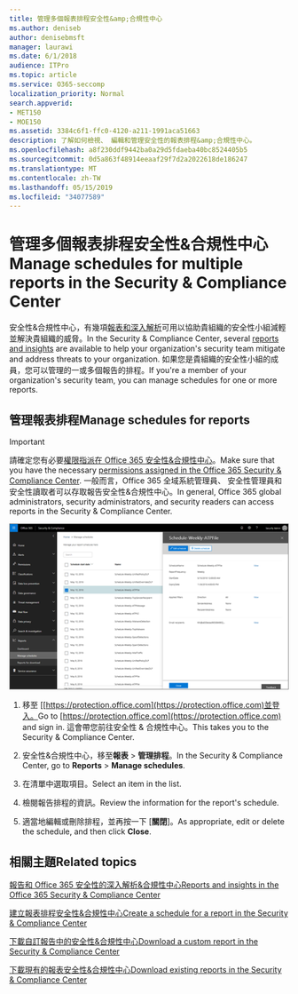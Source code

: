 ```yaml
---
title: 管理多個報表排程安全性&amp;合規性中心
ms.author: deniseb
author: denisebmsft
manager: laurawi
ms.date: 6/1/2018
audience: ITPro
ms.topic: article
ms.service: O365-seccomp
localization_priority: Normal
search.appverid:
- MET150
- MOE150
ms.assetid: 3384c6f1-ffc0-4120-a211-1991aca51663
description: 了解如何檢視、 編輯和管理安全性的報表排程&amp;合規性中心。
ms.openlocfilehash: a8f230ddf9442ba0a29d5fdaeba40bc8524405b5
ms.sourcegitcommit: 0d5a863f48914eeaaf29f7d2a2022618de186247
ms.translationtype: MT
ms.contentlocale: zh-TW
ms.lasthandoff: 05/15/2019
ms.locfileid: "34077589"
---
```

# <a name="manage-schedules-for-multiple-reports-in-the-security-amp-compliance-center"></a><span data-ttu-id="00cfe-103">管理多個報表排程安全性&amp;合規性中心</span><span class="sxs-lookup"><span data-stu-id="00cfe-103">Manage schedules for multiple reports in the Security &amp; Compliance Center</span></span>

<span data-ttu-id="00cfe-104">安全性&amp;合規性中心，有幾項[報表和深入解析](reports-and-insights-in-security-and-compliance.md)可用以協助貴組織的安全性小組減輕並解決貴組織的威脅。</span><span class="sxs-lookup"><span data-stu-id="00cfe-104">In the Security &amp; Compliance Center, several [reports and insights](reports-and-insights-in-security-and-compliance.md) are available to help your organization's security team mitigate and address threats to your organization.</span></span> <span data-ttu-id="00cfe-105">如果您是貴組織的安全性小組的成員，您可以管理的一或多個報告的排程。</span><span class="sxs-lookup"><span data-stu-id="00cfe-105">If you're a member of your organization's security team, you can manage schedules for one or more reports.</span></span> 
  
## <a name="manage-schedules-for-reports"></a><span data-ttu-id="00cfe-106">管理報表排程</span><span class="sxs-lookup"><span data-stu-id="00cfe-106">Manage schedules for reports</span></span>

> [!IMPORTANT]
> <span data-ttu-id="00cfe-107">請確定您有必要[權限指派在 Office 365 安全性&amp;合規性中心](permissions-in-the-security-and-compliance-center.md)。</span><span class="sxs-lookup"><span data-stu-id="00cfe-107">Make sure that you have the necessary [permissions assigned in the Office 365 Security &amp; Compliance Center](permissions-in-the-security-and-compliance-center.md).</span></span> <span data-ttu-id="00cfe-108">一般而言，Office 365 全域系統管理員、 安全性管理員和安全性讀取者可以存取報告安全性&amp;合規性中心。</span><span class="sxs-lookup"><span data-stu-id="00cfe-108">In general, Office 365 global administrators, security administrators, and security readers can access reports in the Security &amp; Compliance Center.</span></span> 
  
![安全性&amp;合規性中心，選擇 [報告]\>管理排程](media/efa5e2f9-bf73-4f85-acea-f1ca7e2bca5e.png)

1. <span data-ttu-id="00cfe-110">移至 [[https://protection.office.com](https://protection.office.com)並登入。</span><span class="sxs-lookup"><span data-stu-id="00cfe-110">Go to [https://protection.office.com](https://protection.office.com) and sign in.</span></span> <span data-ttu-id="00cfe-111">這會帶您前往安全性 & 合規性中心。</span><span class="sxs-lookup"><span data-stu-id="00cfe-111">This takes you to the Security & Compliance Center.</span></span>

2. <span data-ttu-id="00cfe-112">安全性&amp;合規性中心，移至**報表** \> **管理排程**。</span><span class="sxs-lookup"><span data-stu-id="00cfe-112">In the Security &amp; Compliance Center, go to **Reports** \> **Manage schedules**.</span></span>
    
3. <span data-ttu-id="00cfe-113">在清單中選取項目。</span><span class="sxs-lookup"><span data-stu-id="00cfe-113">Select an item in the list.</span></span>
    
4. <span data-ttu-id="00cfe-114">檢閱報告排程的資訊。</span><span class="sxs-lookup"><span data-stu-id="00cfe-114">Review the information for the report's schedule.</span></span>
    
5. <span data-ttu-id="00cfe-115">適當地編輯或刪除排程，並再按一下 [**關閉**]。</span><span class="sxs-lookup"><span data-stu-id="00cfe-115">As appropriate, edit or delete the schedule, and then click **Close**.</span></span>
    
## <a name="related-topics"></a><span data-ttu-id="00cfe-116">相關主題</span><span class="sxs-lookup"><span data-stu-id="00cfe-116">Related topics</span></span>

[<span data-ttu-id="00cfe-117">報告和 Office 365 安全性的深入解析&amp;合規性中心</span><span class="sxs-lookup"><span data-stu-id="00cfe-117">Reports and insights in the Office 365 Security &amp; Compliance Center</span></span>](reports-and-insights-in-security-and-compliance.md)
  
[<span data-ttu-id="00cfe-118">建立報表排程安全性&amp;合規性中心</span><span class="sxs-lookup"><span data-stu-id="00cfe-118">Create a schedule for a report in the Security &amp; Compliance Center</span></span>](create-a-schedule-for-a-report.md)
  
[<span data-ttu-id="00cfe-119">下載自訂報告中的安全性&amp;合規性中心</span><span class="sxs-lookup"><span data-stu-id="00cfe-119">Download a custom report in the Security &amp; Compliance Center</span></span>](set-up-and-download-a-custom-report.md)
  
[<span data-ttu-id="00cfe-120">下載現有的報表安全性&amp;合規性中心</span><span class="sxs-lookup"><span data-stu-id="00cfe-120">Download existing reports in the Security &amp; Compliance Center</span></span>](download-existing-reports.md)
  

